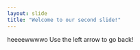 ```yaml
---
layout: slide
title: "Welcome to our second slide!"
---
```

heeeewwwwo
Use the left arrow to go back!
